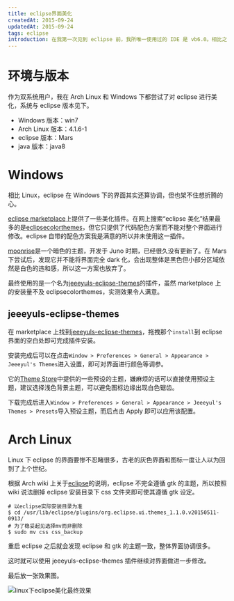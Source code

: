 ```yaml
---
title: eclipse界面美化
createdAt: 2015-09-24
updatedAt: 2015-09-24
tags: eclipse
introduction: 在我第一次见到 eclipse 前，我所唯一使用过的 IDE 是 vb6.0。相比之下，eclipse 显然要高大上很多。由于学习c语言的需要，eclipse被在很长时间被我用作c语言的集成开发环境。熟悉起来后发现它ui也有些过于古老，比如暗色背景下可以发现图标周围有白色像素，应该是抠图时没有处理好细节。因此折腾了一番对eclipse的界面修改，最终效果差强人意，过程记录在此。
---
```


# 环境与版本

作为双系统用户，我在 Arch Linux 和 Windows 下都尝试了对 eclipse 进行美化，系统与 eclipse 版本见下。

- Windows 版本：win7
- Arch Linux 版本：4.1.6-1
- eclipse 版本：Mars
- java 版本：java8

# Windows

相比 Linux，eclipse 在 Windows 下的界面其实还算协调，但也架不住想折腾的心。

[eclipse marketplace](https://marketplace.eclipse.org)上提供了一些美化插件。在网上搜索“eclipse 美化”结果最多的是[eclipsecolorthemes](https://marketplace.eclipse.org/content/eclipse-color-theme)，但它只提供了代码配色方案而不能对整个界面进行修改。eclipse 自带的配色方案我是满意的所以并未使用这一插件。

[moonrise](http://marketplace.eclipse.org/content/eclipse-moonrise-ui-theme)是一个暗色的主题，开发于 Juno 时期，已经很久没有更新了。在 Mars 下尝试后，发现它并不能将界面完全 dark 化，会出现整体是黑色但小部分区域依然是白色的违和感，所以这一方案也放弃了。

最终使用的是一个名为[jeeeyuls-eclipse-themes](http://marketplace.eclipse.org/content/jeeeyuls-eclipse-themes)的插件，虽然 marketplace 上的安装量不及 eclipsecolorthemes，实测效果令人满意。

## jeeeyuls-eclipse-themes

在 marketplace 上找到[jeeeyuls-eclipse-themes](http://marketplace.eclipse.org/content/jeeeyuls-eclipse-themes)，拖拽那个`install`到 eclipse 界面的空白处即可完成插件安装。

安装完成后可以在点击`Window > Preferences > General > Appearance > Jeeeyul's Themes`进入设置，即可对界面进行颜色等调参。

它的[Theme Store](http://themes.jeeeyul.net/)中提供的一些预设的主题，嫌麻烦的话可以直接使用预设主题，建议选择浅色背景主题，可以避免图标边缘出现白色锯齿。

下载完成后进入`Window > Preferences > General > Appearance > Jeeeyul's Themes > Presets`导入预设主题，而后点击 Apply 即可以应用该配置。

# Arch Linux

Linux 下 eclipse 的界面要惨不忍睹很多，古老的灰色界面和图标一度让人以为回到了上个世纪。

根据 Arch wiki 上关于[eclipse](<https://wiki.archlinux.org/index.php/Eclipse_(%E7%AE%80%E4%BD%93%E4%B8%AD%E6%96%87)>)的说明，eclipse 不完全遵循 gtk 的主题，所以按照 wiki 说法删掉 eclipse 安装目录下 css 文件夹即可使其遵循 gtk 设定。

```shell
# 以eclipse实际安装目录为准
$ cd /usr/lib/eclipse/plugins/org.eclipse.ui.themes_1.1.0.v20150511-0913/
# 为了稳妥起见选择mv而非删除
$ sudo mv css css_backup
```

重启 eclipse 之后就会发现 eclipse 和 gtk 的主题一致，整体界面协调很多。

这时就可以使用 jeeeyuls-eclipse-themes 插件继续对界面做进一步修改。

最后放一张效果图。

![linux下eclipse美化最终效果](eclipse_beautified.png)
